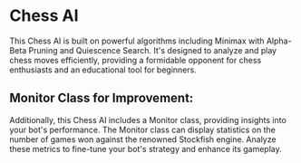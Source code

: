 # Chess AI
This Chess AI is built on powerful algorithms including Minimax with Alpha-Beta Pruning and Quiescence Search. It's designed to analyze and play chess moves efficiently, providing a formidable opponent for chess enthusiasts and an educational tool for beginners.

## Monitor Class for Improvement:
Additionally, this Chess AI includes a Monitor class, providing insights into your bot's performance. The Monitor class can display statistics on the number of games won against the renowned Stockfish engine. Analyze these metrics to fine-tune your bot's strategy and enhance its gameplay.
